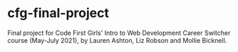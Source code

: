 # cfg-final-project
Final project for Code First Girls' Intro to Web Development Career Switcher course (May-July 2021), by Lauren Ashton, Liz Robson and Mollie Bicknell.
